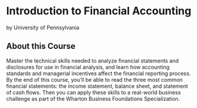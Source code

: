 # Introduction to Financial Accounting
by University of Pennsylvania

## About this Course
Master the technical skills needed to analyze financial statements and disclosures for use in financial analysis, and learn how accounting standards and managerial incentives affect the financial reporting process. By the end of this course, you’ll be able to read the three most common financial statements: the income statement, balance sheet, and statement of cash flows. Then you can apply these skills to a real-world business challenge as part of the Wharton Business Foundations Specialization.
